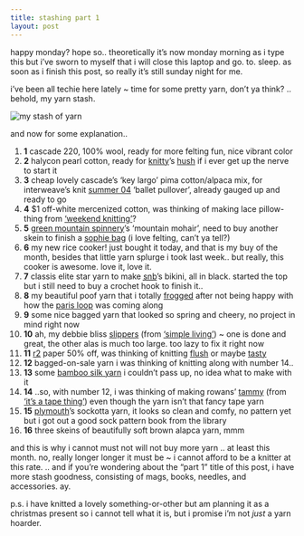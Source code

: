 ```yaml
---
title: stashing part 1
layout: post
---
```


happy monday? hope so.. theoretically it&#8217;s now monday morning as i type this but i&#8217;ve sworn to myself that i will close this laptop and go. to. sleep. as soon as i finish this post, so really it&#8217;s still sunday night for me.

i&#8217;ve been all techie here lately ~ time for some pretty yarn, don&#8217;t ya think? .. behold, my yarn stash.

![my stash of yarn][1]

and now for some explanation..

  1. **1** cascade 220, 100% wool, ready for more felting fun, nice vibrant color
  2. **2** halycon pearl cotton, ready for [knitty][2]&#8217;s [hush][3] if i ever get up the nerve to start it
  3. **3** cheap lovely cascade&#8217;s &#8216;key largo&#8217; pima cotton/alpaca mix, for interweave&#8217;s knit [summer 04][4] &#8216;ballet pullover&#8217;, already gauged up and ready to go
  4. **4** $1 off-white mercenized cotton, was thinking of making lace pillow-thing from [&#8216;weekend knitting&#8217;][5]?
  5. **5** [green mountain spinnery][6]&#8217;s &#8216;mountain mohair&#8217;, need to buy another skein to finish a [sophie bag][7] (i love felting, can&#8217;t ya tell?)
  6. **6** my new rice cooker! just bought it today, and that is my buy of the month, besides that little yarn splurge i took last week.. but really, this cooker is awesome. love it, love it. 
  7. **7** classis elite star yarn to make [<acronym title="stitch n bitch">snb</acronym>][8]&#8217;s bikini, all in black. started the top but i still need to buy a crochet hook to finish it..
  8. **8** my beautiful poof yarn that i totally [frogged][9] after not being happy with how the [paris loop][10] was coming along
  9. **9** some nice bagged yarn that looked so spring and cheery, no project in mind right now
 10. **10** ah, my debbie bliss [slippers][11] (from [&#8216;simple living&#8217;][12]) ~ one is done and great, the other alas is much too large. too lazy to fix it right now
 11. **11** [r2][13] paper 50% off, was thinking of knitting [flush][14] or maybe [tasty][15]
 12. **12** bagged-on-sale yarn i was thinking of knitting along with number 14..
 13. **13** some [bamboo silk yarn][16] i couldn&#8217;t pass up, no idea what to make with it
 14. **14** ..so, with number 12, i was thinking of making rowans&#8217; [tammy][17] (from [&#8216;it&#8217;s a tape thing&#8217;][18]) even though the yarn isn&#8217;t that fancy tape yarn
 15. **15** [plymouth][19]&#8217;s sockotta yarn, it looks so clean and comfy, no pattern yet but i got out a good sock pattern book from the library 
 16. **16** three skeins of beautifully soft brown alapca yarn, mmm

and this is why i cannot must not will not buy more yarn .. at least this month. no, really longer longer it must be ~ i cannot afford to be a knitter at this rate. .. and if you&#8217;re wondering about the &#8220;part 1&#8221; title of this post, i have more stash goodness, consisting of mags, books, needles, and accessories. ay.

p.s. i have knitted a lovely something-or-other but am planning it as a christmas present so i cannot tell what it is, but i promise i&#8217;m not *just* a yarn hoarder.

 [1]: /images/6.gif "my stash of yarn"
 [2]: http://knitty.com
 [3]: http://knitty.com/ISSUEsummer04/PATThush.html
 [4]: http://iwpshopinfo.interweave.com/Knits/2004newsletters/summer04projects.htm
 [5]: http://www.powells.com/cgi-bin/biblio?inkey=62-1584792914-0
 [6]: http://www.spinnery.com/
 [7]: http://www.magknits.com/warm04/patterns/sophie.htm
 [8]: http://www.bust.com/knithappens/thebook.shtml
 [9]: http://mellowtrouble.net/article/99/frogger
 [10]: http://www.magknits.com/warm04/patterns/parisloop.htm
 [11]: http://www.theknittinggarden.com/patterns/db-simpleliving/slippers.htm
 [12]: http://www.theknittinggarden.com/db-book7.htm
 [13]: http://www.theknittinggarden.com/ro-mag-r2.htm
 [14]: http://www.theknittinggarden.com/ro-mag-r2-flush.htm
 [15]: http://www.theknittinggarden.com/ro-mag-r2-tasty.htm
 [16]: http://www.soysilk.com/Bamboo.html
 [17]: http://www.theknittinggarden.com/patterns/romag-tapething/tammy.htm
 [18]: http://www.theknittinggarden.com/ro-magtapething.htm
 [19]: plymouthyarn.com/